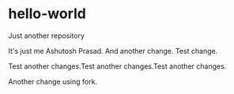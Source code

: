 # hello-world
Just another repository

It's just me Ashutosh Prasad.
And another change.
Test change.

Test another changes.Test another changes.Test another changes.

Another change using fork.
